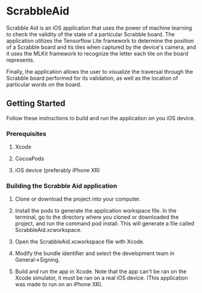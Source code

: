 # ScrabbleAid
Scrabble Aid is an iOS application that uses the power of machine learning to check the validity of the state of a particular Scrabble board. The application utilizes the Tensorflow Lite framework to determine the position of a Scrabble board and its tiles when captured by the device's camera, and it uses the MLKit framework to recognize the letter each tile on the board represents. 

Finally, the application allows the user to visualize the traversal through the Scrabble board performed for its validation, as well as the location of particular words on the board. 

## Getting Started
Follow these instructions to build and run the application on you iOS device. 

### Prerequisites

1. Xcode

2. CocoaPods

3. iOS device (preferably iPhone XR)

### Building the Scrabble Aid application

1. Clone or download the project into your computer.

2. Install the pods to generate the application workspace file. In the terminal, go to the directory where you cloned or downloaded the project, and run the command pod install. This will generate a file called ScrabbleAid.xcworkspace.

3. Open the ScrabbleAid.xcworkspace file with Xcode.

4. Modify the bundle identifier and select the development team in General->Signing.

5. Build and run the app in Xcode. Note that the app can't be ran on the Xcode simulator, it must be ran on a real iOS device. (This application was made to run on an iPhone XR).





